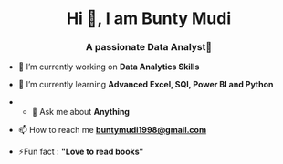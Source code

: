 
<h1 align="center">Hi 👋, I am Bunty Mudi</h1>
<h3 align="center">A passionate Data Analyst🌟</h3>                   

- 🔭 I’m currently working on **Data Analytics Skills**

- 🌱 I’m currently learning **Advanced Excel, SQl, Power BI and Python**

- - 💬 Ask me about **Anything**

- 📫 How to reach me **buntymudi1998@gmail.com**

- ⚡Fun fact :  **"Love to read books"**

